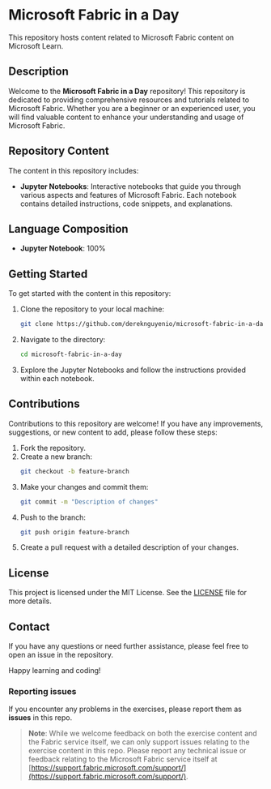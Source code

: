 # Microsoft Fabric in a Day

This repository hosts content related to Microsoft Fabric content on Microsoft Learn.

## Description

Welcome to the **Microsoft Fabric in a Day** repository! This repository is dedicated to providing comprehensive resources and tutorials related to Microsoft Fabric. Whether you are a beginner or an experienced user, you will find valuable content to enhance your understanding and usage of Microsoft Fabric.

## Repository Content

The content in this repository includes:

- **Jupyter Notebooks**: Interactive notebooks that guide you through various aspects and features of Microsoft Fabric. Each notebook contains detailed instructions, code snippets, and explanations.

## Language Composition

- **Jupyter Notebook**: 100%

## Getting Started

To get started with the content in this repository:

1. Clone the repository to your local machine:
    ```bash
    git clone https://github.com/dereknguyenio/microsoft-fabric-in-a-day.git
    ```
2. Navigate to the directory:
    ```bash
    cd microsoft-fabric-in-a-day
    ```
3. Explore the Jupyter Notebooks and follow the instructions provided within each notebook.

## Contributions

Contributions to this repository are welcome! If you have any improvements, suggestions, or new content to add, please follow these steps:

1. Fork the repository.
2. Create a new branch:
    ```bash
    git checkout -b feature-branch
    ```
3. Make your changes and commit them:
    ```bash
    git commit -m "Description of changes"
    ```
4. Push to the branch:
    ```bash
    git push origin feature-branch
    ```
5. Create a pull request with a detailed description of your changes.

## License

This project is licensed under the MIT License. See the [LICENSE](LICENSE) file for more details.

## Contact

If you have any questions or need further assistance, please feel free to open an issue in the repository.

Happy learning and coding!

### Reporting issues

If you encounter any problems in the exercises, please report them as **issues** in this repo.

> **Note**: While we welcome feedback on both the exercise content and the Fabric service itself, we can only support issues relating to the exercise content in this repo. Please report any technical issue or feedback relating to the Microsoft Fabric service itself at [https://support.fabric.microsoft.com/support/](https://support.fabric.microsoft.com/support/).

